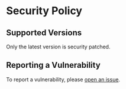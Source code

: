 # Security Policy

## Supported Versions

Only the latest version is security patched.

## Reporting a Vulnerability

To report a vulnerability, please [open an issue](https://github.com/CyberCRI/OpenPantheon/issues/new/choose).
